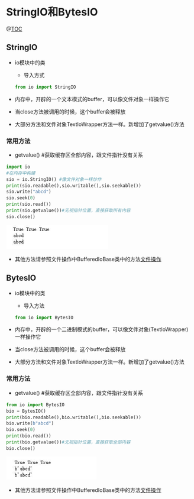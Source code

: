 # StringIO和BytesIO

@[TOC](StringIO和BytesIO)  

## StringIO

* io模块中的类  
    * 导入方式

    ````python
    from io import StringIO
    ````

* 内存中，开辟的一个文本模式的buffer，可以像文件对象一样操作它
* 当close方法被调用的时候，这个buffer会被释放
* 大部分方法和文件对象TextIoWrapper方法一样。新增加了getvalue()方法

### 常用方法

* getvalue() #获取缓存区全部内容，跟文件指针没有关系

````python
import io
#在内存中构建
sio = io.StringIO() #像文件对象一样炒作
print(sio.readable(),sio.writable(),sio.seekable())
sio.write("abcd")
sio.seek(0)
print(sio.read())
print(sio.getvalue())#无视指针位置，直接获取所有内容
sio.close()
````  

![stringIO_001](https://raw.githubusercontent.com/1263351411/xdd.github.io/master/img/python/stringIO_001.jpg)  

* 其他方法请参照文件操作中BufferedIoBase类中的方法[文件操作](https://github.com/1263351411/xdd.github.io/blob/master/Python/python%E5%9F%BA%E6%9C%AC%E7%9F%A5%E8%AF%86/%E6%96%87%E4%BB%B6IO%E6%93%8D%E4%BD%9C/1.%E6%96%87%E4%BB%B6%E6%93%8D%E4%BD%9C.md)  

## BytesIO

* io模块中的类
    * 导入方法

    ````python
    from io import BytesIO
    ````  

* 内存中，开辟的一个二进制模式的buffer，可以像文件对象(TextIoWrapper)一样操作它
* 当close方法被调用的时候，这个buffer会被释放
* 大部分方法和文件对象TextIoWrapper方法一样。新增加了getvalue()方法

### 常用方法

* getvalue() #获取缓存区全部内容，跟文件指针没有关系

````python
from io import BytesIO
bio = BytesIO()
print(bio.readable(),bio.writable(),bio.seekable())
bio.write(b"abcd")
bio.seek(0)
print(bio.read())
print(bio.getvalue())#无视指针位置，直接获取全部内容
bio.close()
````  

![bytesIO_001](https://raw.githubusercontent.com/1263351411/xdd.github.io/master/img/python/bytesIO_001.jpg)

* 其他方法请参照文件操作中BufferedIoBase类中的方法[文件操作](https://github.com/1263351411/xdd.github.io/blob/master/Python/python%E5%9F%BA%E6%9C%AC%E7%9F%A5%E8%AF%86/%E6%96%87%E4%BB%B6IO%E6%93%8D%E4%BD%9C/1.%E6%96%87%E4%BB%B6%E6%93%8D%E4%BD%9C.md)  
